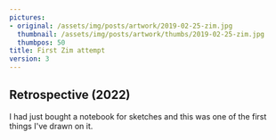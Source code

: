 ```yaml
---
pictures:
- original: /assets/img/posts/artwork/2019-02-25-zim.jpg
  thumbnail: /assets/img/posts/artwork/thumbs/2019-02-25-zim.jpg
  thumbpos: 50
title: First Zim attempt
version: 3
---
```

## Retrospective (2022)
I had just bought a notebook for sketches and this was one of the first things I've drawn on it.

